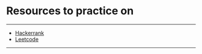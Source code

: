 # Resources to practice on

---
* [Hackerrank](https://www.hackerrank.com/domains/cpp)
* [Leetcode](https://leetcode.com/)
---
